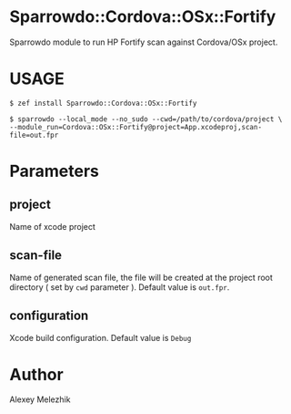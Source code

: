 # Sparrowdo::Cordova::OSx::Fortify

Sparrowdo module to run HP Fortify scan against Cordova/OSx project.

# USAGE

    $ zef install Sparrowdo::Cordova::OSx::Fortify

    $ sparrowdo --local_mode --no_sudo --cwd=/path/to/cordova/project \
    --module_run=Cordova::OSx::Fortify@project=App.xcodeproj,scan-file=out.fpr

# Parameters

## project

Name of xcode project

## scan-file

Name of generated scan file, the file will be created at the project root directory ( set by `cwd` parameter ). Default value is `out.fpr`.

## configuration

Xcode build configuration. Default value is `Debug`

# Author

Alexey Melezhik

